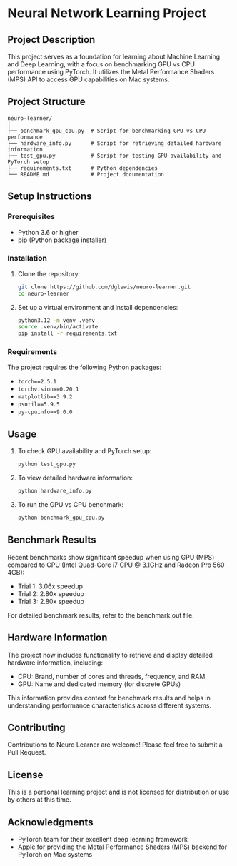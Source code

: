 # Neural Network Learning Project

## Project Description
This project serves as a foundation for learning about Machine Learning and Deep Learning, with a focus on benchmarking GPU vs CPU performance using PyTorch. It utilizes the Metal Performance Shaders (MPS) API to access GPU capabilities on Mac systems.

## Project Structure
```
neuro-learner/
│
├── benchmark_gpu_cpu.py  # Script for benchmarking GPU vs CPU performance
├── hardware_info.py      # Script for retrieving detailed hardware information
├── test_gpu.py           # Script for testing GPU availability and PyTorch setup
├── requirements.txt      # Python dependencies
└── README.md             # Project documentation
```
## Setup Instructions

### Prerequisites
- Python 3.6 or higher
- pip (Python package installer)

### Installation
1. Clone the repository:
   ```sh
   git clone https://github.com/dglewis/neuro-learner.git
   cd neuro-learner
   ```
2. Set up a virtual environment and install dependencies:
   ```sh
   python3.12 -m venv .venv
   source .venv/bin/activate
   pip install -r requirements.txt
   ```

### Requirements
The project requires the following Python packages:
- `torch==2.5.1`
- `torchvision==0.20.1`
- `matplotlib==3.9.2`
- `psutil==5.9.5`
- `py-cpuinfo==9.0.0`

## Usage

1. To check GPU availability and PyTorch setup:
   ```sh
   python test_gpu.py
   ```

2. To view detailed hardware information:
   ```sh
   python hardware_info.py
   ```

3. To run the GPU vs CPU benchmark:
   ```sh
   python benchmark_gpu_cpu.py
   ```

## Benchmark Results

Recent benchmarks show significant speedup when using GPU (MPS) compared to CPU (Intel Quad-Core i7 CPU @ 3.1GHz and Radeon Pro 560 4GB):

- Trial 1: 3.06x speedup
- Trial 2: 2.80x speedup
- Trial 3: 2.80x speedup

For detailed benchmark results, refer to the benchmark.out file.

## Hardware Information

The project now includes functionality to retrieve and display detailed hardware information, including:

- CPU: Brand, number of cores and threads, frequency, and RAM
- GPU: Name and dedicated memory (for discrete GPUs)

This information provides context for benchmark results and helps in understanding performance characteristics across different systems.

## Contributing

Contributions to Neuro Learner are welcome! Please feel free to submit a Pull Request.

## License

This is a personal learning project and is not licensed for distribution or use by others at this time.

## Acknowledgments

- PyTorch team for their excellent deep learning framework
- Apple for providing the Metal Performance Shaders (MPS) backend for PyTorch on Mac systems
